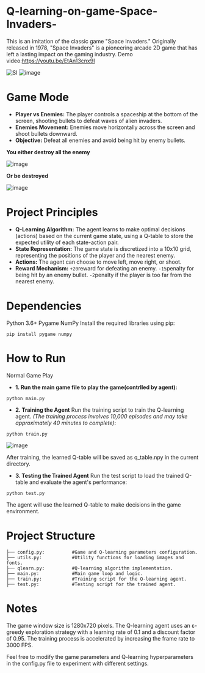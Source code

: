 # Q-learning-on-game-Space-Invaders-
This is an imitation of the classic game "Space Invaders." Originally released in 1978, "Space Invaders" is a pioneering arcade 2D game that has left a lasting impact on the gaming industry. 
Demo video:https://youtu.be/EtAn13cnx9I



![SI](https://github.com/user-attachments/assets/1bf3faf2-9d74-4f42-9f38-a584f887bf8b)
![image](https://github.com/user-attachments/assets/415b566d-6f70-4a5b-89fe-6c0396879901)

# Game Mode
- **Player vs Enemies:**
The player controls a spaceship at the bottom of the screen, shooting bullets to defeat waves of alien invaders.
- **Enemies Movement:**
Enemies move horizontally across the screen and shoot bullets downward.
- **Objective:**
Defeat all enemies and avoid being hit by enemy bullets.

**You either destroy all the enemy**

![image](https://github.com/user-attachments/assets/1035ff52-1d3d-4fea-b7e0-f17c505a5b5b)



**Or be destroyed**

![image](https://github.com/user-attachments/assets/ec595bc3-71b8-472b-8664-6e6330ce1704)



# Project Principles
- **Q-Learning Algorithm:**
The agent learns to make optimal decisions (actions) based on the current game state, using a Q-table to store the expected utility of each state-action pair.
- **State Representation:**
The game state is discretized into a 10x10 grid, representing the positions of the player and the nearest enemy.
- **Actions:**
The agent can choose to move left, move right, or shoot.
- **Reward Mechanism:**
```+20```reward for defeating an enemy.
```-15```penalty for being hit by an enemy bullet.
```-2```penalty if the player is too far from the nearest enemy.
# Dependencies
Python 3.6+
Pygame
NumPy
Install the required libraries using pip:
```
pip install pygame numpy
```
# How to Run
Normal Game Play
- **1. Run the main game file to play the game(contrlled by agent):**
```
python main.py
```
- **2. Training the Agent**
Run the training script to train the Q-learning agent. *(The training process involves 10,000 episodes and may take approximately 40 minutes to complete)*:
```
python train.py
```

![image](https://github.com/user-attachments/assets/25a18fa0-0ff3-488e-a634-3a6951e7b891)


After training, the learned Q-table will be saved as q_table.npy in the current directory.
- **3. Testing the Trained Agent**
Run the test script to load the trained Q-table and evaluate the agent's performance:
```
python test.py
```
The agent will use the learned Q-table to make decisions in the game environment.
# Project Structure
```
├── config.py:          #Game and Q-learning parameters configuration.
├── utils.py:           #Utility functions for loading images and fonts.
├── qlearn.py:          #Q-learning algorithm implementation.
├── main.py:            #Main game loop and logic.
├── train.py:           #Training script for the Q-learning agent.
├── test.py:            #Testing script for the trained agent.
```
# Notes
The game window size is 1280x720 pixels.
The Q-learning agent uses an ε-greedy exploration strategy with a learning rate of 0.1 and a discount factor of 0.95.
The training process is accelerated by increasing the frame rate to 3000 FPS.

Feel free to modify the game parameters and Q-learning hyperparameters in the config.py file to experiment with different settings.
